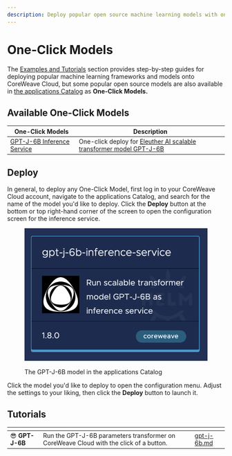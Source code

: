 ```yaml
---
description: Deploy popular open source machine learning models with one click
---
```


# One-Click Models

The [Examples and Tutorials](../) section provides step-by-step guides for deploying popular machine learning frameworks and models onto CoreWeave Cloud, but some popular open source models are also available in [the applications Catalog](../../../../coreweave-kubernetes/applications-catalog.md) as **One-Click Models.**

## Available One-Click Models

| One-Click Models                          | Description                                                                                                        |
| ----------------------------------------- | ------------------------------------------------------------------------------------------------------------------ |
| [GPT-J-6B Inference Service](gpt-j-6b.md) | One-click deploy for [Eleuther AI scalable transformer model GPT-J-6B](https://huggingface.co/EleutherAI/gpt-j-6B) |

## Deploy

In general, to deploy any One-Click Model, first log in to your CoreWeave Cloud account, navigate to the applications Catalog, and search for the name of the model you'd like to deploy. Click the **Deploy** button at the bottom or top right-hand corner of the screen to open the configuration screen for the inference service.

<figure><img src="../../../../.gitbook/assets/image (47) (2).png" alt="Screenshot of the GPT-J-6B model in the applications Catalog"><figcaption><p>The GPT-J-6B model in the applications Catalog</p></figcaption></figure>

Click the model you'd like to deploy to open the configuration menu. Adjust the settings to your liking, then click the **Deploy** button to launch it.

## Tutorials

<table data-card-size="large" data-view="cards"><thead><tr><th></th><th></th><th></th><th data-hidden data-card-target data-type="content-ref"></th></tr></thead><tbody><tr><td><span data-gb-custom-inline data-tag="emoji" data-code="1f60e">😎</span> <strong>GPT-J-6B</strong></td><td>Run the GPT-J-6B parameters transformer on CoreWeave Cloud with the click of a button.</td><td></td><td><a href="gpt-j-6b.md">gpt-j-6b.md</a></td></tr></tbody></table>
